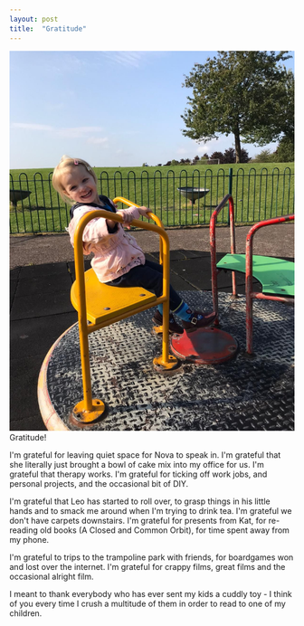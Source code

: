 ```yaml
---
layout: post
title:  "Gratitude"
--- 
```


<IMG SRC="/assets/images/2020-09-19-grat.jpg">
Gratitude!

I'm grateful for leaving quiet space for Nova to speak in. I'm grateful that she literally just brought a bowl of cake mix into my office for us. I'm grateful that therapy works. I'm grateful for ticking off work jobs, and personal projects, and the occasional bit of DIY.

I'm grateful that Leo has started to roll over, to grasp things in his little hands and to smack me around when I'm trying to drink tea. I'm grateful we don't have carpets downstairs. I'm grateful for presents from Kat, for re-reading old books (A Closed and Common Orbit), for time spent away from my phone.

I'm grateful to trips to the trampoline park with friends, for boardgames won and lost over the internet. I'm grateful for crappy films, great films and the occasional alright film.

I meant to thank everybody who has ever sent my kids a cuddly toy - I think of you every time I crush a multitude of them in order to read to one of my children.



